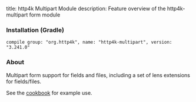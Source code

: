 title: http4k Multipart Module
description: Feature overview of the http4k-multipart form module

### Installation (Gradle)
```compile group: "org.http4k", name: "http4k-multipart", version: "3.241.0"```

### About

Multipart form support for fields and files, including a set of lens extensions for fields/files.

See the [cookbook](/cookbook/multipart_forms/) for example use.
